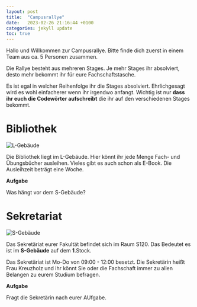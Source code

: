 ```yaml
---
layout: post
title:  "Campusrallye"
date:   2023-02-26 21:16:44 +0100
categories: jekyll update
toc: true
---
```


Hallo und Willkommen zur Campusrallye.
Bitte finde dich zuerst in einem Team aus ca. 5 Personen zusammen.

Die Rallye besteht aus mehreren Stages.
Je mehr Stages ihr absolviert, desto mehr bekommt ihr für eure Fachschaftstasche.

Es ist egal in welcher Reihenfolge ihr die Stages absolviert.
Ehrlichgesagt wird es wohl einfacherer wenn ihr irgendwo anfangt.
Wichtig ist nur **dass ihr euch die Codewörter aufschreibt** die ihr auf den verschiedenen Stages bekommt.

# Bibliothek

![L-Gebäude](https://upload.wikimedia.org/wikipedia/commons/thumb/c/c3/Mannheim_Hochschule_Geb%C3%A4ude11_20100917.jpg/440px-Mannheim_Hochschule_Geb%C3%A4ude11_20100917.jpg)

Die Bibliothek liegt im L-Gebäude.
Hier könnt ihr jede Menge Fach- und Übungsbücher ausleihen.
Vieles gibt es auch schon als E-Book.
Die Ausleihzeit beträgt eine Woche.

**Aufgabe**

Was hängt vor dem S-Gebäude?


# Sekretariat
![S-Gebäude](https://lh3.googleusercontent.com/p/AF1QipN76Elzk6DEop3n80PLId5dlE45a_GOL_YbP4C0=s680-w680-h510)

Das Sekretäriat eurer Fakultät befindet sich im Raum S120.
Das Bedeutet es ist im **S-Gebäude** auf dem **1**.Stock.

Das Sekretäriat ist Mo-Do von 09:00 - 12:00 besetzt.
Die Sekretärin heißt Frau Kreuzholz und ihr könnt Sie oder die Fachschaft immer zu allen Belangen zu eurem Studium befragen.

**Aufgabe**

Fragt die Sekretärin nach eurer AUfgabe.
